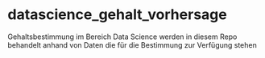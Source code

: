 # datascience_gehalt_vorhersage
Gehaltsbestimmung im Bereich Data Science werden in diesem Repo behandelt anhand von Daten die für die Bestimmung zur Verfügung stehen
